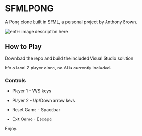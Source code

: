 # SFMLPONG
A Pong clone built in [SFML](https://www.sfml-dev.org/), a personal project by Anthony Brown.

![enter image description here](https://files.catbox.moe/jvlysz.gif)
## How to Play 
Download the repo and build the included Visual Studio solution

It's a local 2 player clone, no AI is currently included.

### Controls

* Player 1 - W/S keys

* Player 2 - Up/Down arrow keys

* Reset Game - Spacebar

* Exit Game - Escape

Enjoy.

